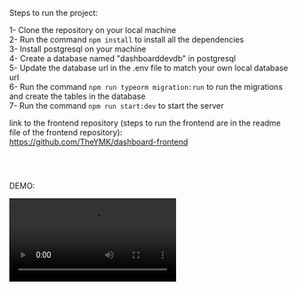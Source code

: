 Steps to run the project:

1- Clone the repository on your local machine <br/>
2- Run the command `npm install` to install all the dependencies <br/>
3- Install postgresql on your machine <br/>
4- Create a database named "dashboarddevdb" in postgresql <br/>
5- Update the database url in the .env file to match your own local database url <br/>
6- Run the command `npm run typeorm migration:run` to run the migrations and create the tables in the database <br/>
7- Run the command `npm run start:dev` to start the server <br/>

link to the frontend repository (steps to run the frontend are in the readme file of the frontend repository): <br/>
https://github.com/TheYMK/dashboard-frontend


<br/>
<br/>

DEMO: <br/>

<video src="https://user-images.githubusercontent.com/22744551/197218399-8423a1f7-52b3-4937-a79a-3a2db6256bf4.MOV"></video>
